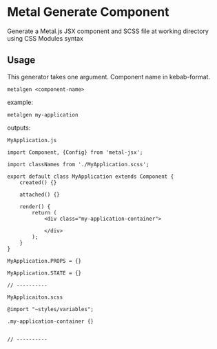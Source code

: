 # Metal Generate Component

Generate a Metal.js JSX component and SCSS file at working directory using CSS Modules syntax

## Usage

This generator takes one argument. Component name in kebab-format.

```
metalgen <component-name>
```

example:

```
metalgen my-application
```

outputs:

```
MyApplication.js

import Component, {Config} from 'metal-jsx';

import classNames from './MyApplication.scss';

export default class MyApplication extends Component {
	created() {}

	attached() {}

	render() {
		return (
			<div class="my-application-container">

			</div>
		);
	}
}

MyApplication.PROPS = {}

MyApplication.STATE = {}

// ----------

MyApplicaiton.scss

@import "~styles/variables";

.my-application-container {}


// ----------
```
